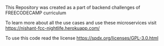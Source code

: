 This Repository was created as a part of backend challenges of FREECODECAMP curriculum

To learn more about all the use cases and use these microservices visit
https://nishant-fcc-nightlife.herokuapp.com/

To use this code read the license
https://spdx.org/licenses/GPL-3.0.html
